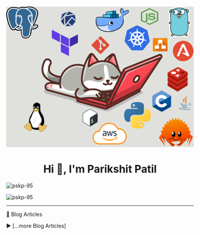 [![MasterHead](https://raw.githubusercontent.com/PSKP-95/PSKP-95/master/Lazy-Cat.png)](https://avabodha.in)
<h1 align="center">Hi 👋, I'm Parikshit Patil</h1>
<p align="left"> <img src="https://komarev.com/ghpvc/?username=pskp-95&label=Profile%20views&color=0e75b6&style=flat-square" alt="pskp-95" /> </p>

<p align="left"><img src="https://github-profile-trophy.vercel.app/?username=pskp-95&theme=alduin&row=1" alt="pskp-95" /></p>

---

📘 Blog Articles

<!-- BLOG-POST-LIST:START -->

<!-- BLOG-POST-LIST:END -->

▶️ [...more Blog Articles]

